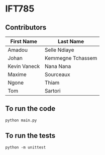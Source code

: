 # IFT785

## Contributors

| First Name   | Last Name         | 
|--------------|-------------------|
| Amadou       | Selle Ndiaye      |
| Johan        | Kemmegne Tchassem |
| Kevin Vaneck | Nana Nana         |
| Maxime       | Sourceaux         |
| Ngone        | Thiam             | 
| Tom          | Sartori           |

## To run the code

```shell
python main.py
```

## To run the tests

```shell
python -m unittest
```
